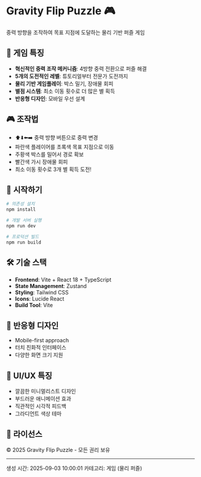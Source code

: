 # Gravity Flip Puzzle 🎮

중력 방향을 조작하여 목표 지점에 도달하는 물리 기반 퍼즐 게임

## 🎯 게임 특징

- **혁신적인 중력 조작 메커니즘**: 4방향 중력 전환으로 퍼즐 해결
- **5개의 도전적인 레벨**: 튜토리얼부터 전문가 도전까지
- **물리 기반 게임플레이**: 박스 밀기, 장애물 회피
- **별점 시스템**: 최소 이동 횟수로 더 많은 별 획득
- **반응형 디자인**: 모바일 우선 설계

## 🎮 조작법

- ⬆️⬇️⬅️➡️ 중력 방향 버튼으로 중력 변경
- 파란색 플레이어를 초록색 목표 지점으로 이동
- 주황색 박스를 밀어서 경로 확보
- 빨간색 가시 장애물 회피
- 최소 이동 횟수로 3개 별 획득 도전!

## 🚀 시작하기

```bash
# 의존성 설치
npm install

# 개발 서버 실행
npm run dev

# 프로덕션 빌드
npm run build
```

## 🛠️ 기술 스택

- **Frontend**: Vite + React 18 + TypeScript
- **State Management**: Zustand
- **Styling**: Tailwind CSS
- **Icons**: Lucide React
- **Build Tool**: Vite

## 📱 반응형 디자인

- Mobile-first approach
- 터치 친화적 인터페이스
- 다양한 화면 크기 지원

## 🎨 UI/UX 특징

- 깔끔한 미니멀리스트 디자인
- 부드러운 애니메이션 효과
- 직관적인 시각적 피드백
- 그라디언트 색상 테마

## 📝 라이선스

© 2025 Gravity Flip Puzzle - 모든 권리 보유

---

생성 시간: 2025-09-03 10:00:01
카테고리: 게임 (물리 퍼즐)